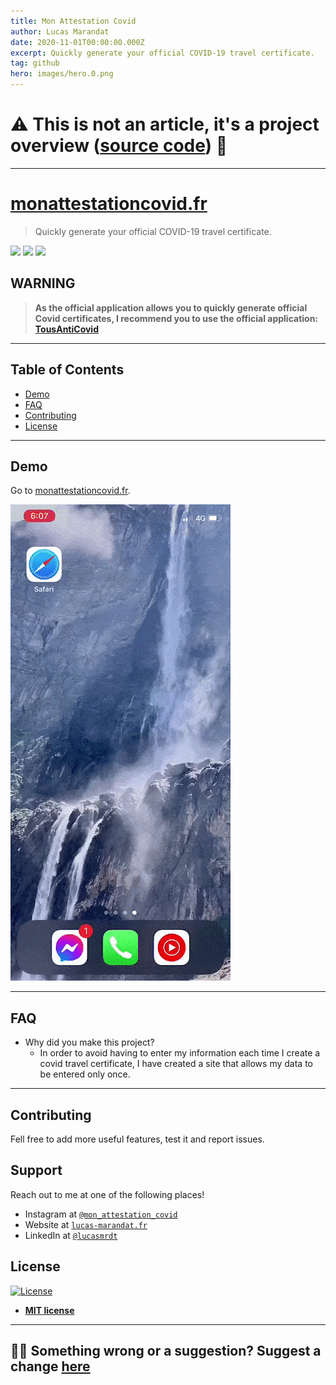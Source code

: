 ```yaml
---
title: Mon Attestation Covid
author: Lucas Marandat
date: 2020-11-01T00:00:00.000Z
excerpt: Quickly generate your official COVID-19 travel certificate.
tag: github
hero: images/hero.0.png
---
```


# ⚠️ This is not an article, it's a project overview ([source code](https://github.com/lucasmrdt/timetable-to-google-calendar)) 🔎

---

# [monattestationcovid.fr](https://monattestationcovid.fr/)

> Quickly generate your official COVID-19 travel certificate.

![](https://img.shields.io/badge/Computer-OK-green) ![](https://img.shields.io/badge/iOS-OK-green) ![](https://img.shields.io/badge/Android-OK-green)

## WARNING

> **As the official application allows you to quickly generate official Covid certificates, I recommend you to use the official application: [TousAntiCovid](https://www.gouvernement.fr/info-coronavirus/tousanticovid)**

---

## Table of Contents

- [Demo](#demo)
- [FAQ](#faq)
- [Contributing](#contributing)
- [License](#license)

---

## Demo

Go to [monattestationcovid.fr](https://monattestationcovid.fr/).

![demo](./images/demo.gif)

---

## FAQ

- Why did you make this project?
  - In order to avoid having to enter my information each time I create a covid travel certificate, I have created a site that allows my data to be entered only once.

---

## Contributing

Fell free to add more useful features, test it and report issues.

## Support

Reach out to me at one of the following places!

- Instagram at <a href="https://www.instagram.com/mon_attestation_covid/" target="_blank">`@mon_attestation_covid`</a>
- Website at <a href="https://lucas-marandat.fr" target="_blank">`lucas-marandat.fr`</a>
- LinkedIn at <a href="https://www.linkedin.com/in/lucasmrdt/" target="_blank">`@lucasmrdt`</a>

## License

[![License](https://img.shields.io/:license-mit-blue.svg?style=flat-square)](http://badges.mit-license.org)

- **[MIT license](http://opensource.org/licenses/mit-license.php)**

---

## ✍🏻 Something wrong or a suggestion? Suggest a change [here](https://github.com/lucasmrdt/personal-blog/blob/master/content/posts/2020-11-01-monattestationcovid/index.md)
